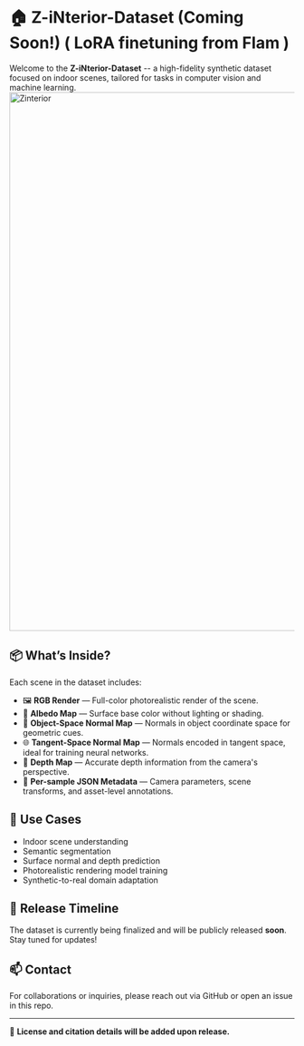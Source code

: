 # 🏠 Z-iNterior-Dataset (Coming Soon!) ( LoRA finetuning from Flam )

Welcome to the **Z-iNterior-Dataset** -- a high-fidelity synthetic dataset focused on indoor scenes, tailored for tasks in computer vision and machine learning.
<img width="1950" height="950" alt="Zinterior" src="https://github.com/user-attachments/assets/6de8639a-8abd-43aa-b259-e794bd4ec857" />

## 📦 What’s Inside?

Each scene in the dataset includes:

- 🖼️ **RGB Render** — Full-color photorealistic render of the scene.
- 🧱 **Albedo Map** — Surface base color without lighting or shading.
- 🧭 **Object-Space Normal Map** — Normals in object coordinate space for geometric cues.
- 🌐 **Tangent-Space Normal Map** — Normals encoded in tangent space, ideal for training neural networks.
- 🌊 **Depth Map** — Accurate depth information from the camera's perspective.
- 📄 **Per-sample JSON Metadata** — Camera parameters, scene transforms, and asset-level annotations.

## 🔧 Use Cases

- Indoor scene understanding
- Semantic segmentation
- Surface normal and depth prediction
- Photorealistic rendering model training
- Synthetic-to-real domain adaptation
  

## 📅 Release Timeline

The dataset is currently being finalized and will be publicly released **soon**. Stay tuned for updates!

## 📫 Contact

For collaborations or inquiries, please reach out via GitHub or open an issue in this repo.

---

📌 **License and citation details will be added upon release.**
